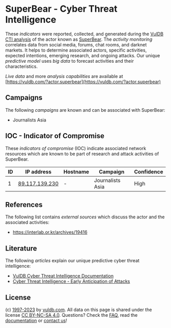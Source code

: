 # SuperBear - Cyber Threat Intelligence

These _indicators_ were reported, collected, and generated during the [VulDB CTI analysis](https://vuldb.com/?kb.cti) of the actor known as [SuperBear](https://vuldb.com/?actor.superbear). The _activity monitoring_ correlates data from social media, forums, chat rooms, and darknet markets. It helps to determine associated actors, specific activities, expected intentions, emerging research, and ongoing attacks. Our unique _predictive model_ uses _big data_ to forecast activities and their characteristics.

_Live data_ and more _analysis capabilities_ are available at [https://vuldb.com/?actor.superbear](https://vuldb.com/?actor.superbear)

## Campaigns

The following _campaigns_ are known and can be associated with SuperBear:

* Journalists Asia

## IOC - Indicator of Compromise

These _indicators of compromise_ (IOC) indicate associated network resources which are known to be part of research and attack activities of SuperBear.

ID | IP address | Hostname | Campaign | Confidence
-- | ---------- | -------- | -------- | ----------
1 | [89.117.139.230](https://vuldb.com/?ip.89.117.139.230) | - | Journalists Asia | High

## References

The following list contains _external sources_ which discuss the actor and the associated activities:

* https://interlab.or.kr/archives/19416

## Literature

The following _articles_ explain our unique predictive cyber threat intelligence:

* [VulDB Cyber Threat Intelligence Documentation](https://vuldb.com/?kb.cti)
* [Cyber Threat Intelligence - Early Anticipation of Attacks](https://www.scip.ch/en/?labs.20201022)

## License

(c) [1997-2023](https://vuldb.com/?kb.changelog) by [vuldb.com](https://vuldb.com/?kb.about). All data on this page is shared under the license [CC BY-NC-SA 4.0](https://creativecommons.org/licenses/by-nc-sa/4.0/). Questions? Check the [FAQ](https://vuldb.com/?kb.faq), read the [documentation](https://vuldb.com/?kb) or [contact us](https://vuldb.com/?contact)!
